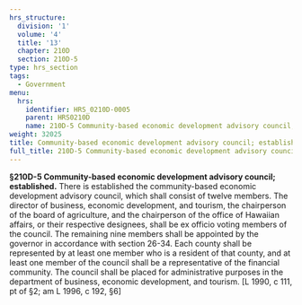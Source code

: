 ```yaml
---
hrs_structure:
  division: '1'
  volume: '4'
  title: '13'
  chapter: 210D
  section: 210D-5
type: hrs_section
tags:
  - Government
menu:
  hrs:
    identifier: HRS_0210D-0005
    parent: HRS0210D
    name: 210D-5 Community-based economic development advisory council; established
weight: 32025
title: Community-based economic development advisory council; established
full_title: 210D-5 Community-based economic development advisory council; established
---
```

**§210D-5 Community-based economic development advisory council; established.** There is established the community-based economic development advisory council, which shall consist of twelve members. The director of business, economic development, and tourism, the chairperson of the board of agriculture, and the chairperson of the office of Hawaiian affairs, or their respective designees, shall be ex officio voting members of the council. The remaining nine members shall be appointed by the governor in accordance with section 26-34\. Each county shall be represented by at least one member who is a resident of that county, and at least one member of the council shall be a representative of the financial community. The council shall be placed for administrative purposes in the department of business, economic development, and tourism. [L 1990, c 111, pt of §2; am L 1996, c 192, §6]